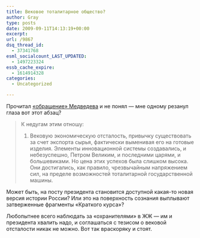 ```yaml
---
title: Вековое тоталитарное общество?
author: Gray
type: posts
date: 2009-09-11T14:13:19+00:00
excerpt:
url: /9867
dsq_thread_id:
  - 37341768
esml_socialcount_LAST_UPDATED:
  - 1497223324
essb_cache_expire:
  - 1614914328
categories:
  - Uncategorized

---
```








Прочитал <a href="http://www.gazeta.ru/comments/2009/09/10_a_3258568.shtml" target="_blank">&#171;обращение&#187; Медведева</a> и не понял &#8212; мне одному резанул глаза вот этот абзац?

> К недугам этим отношу:
> 
> 1. Вековую экономическую отсталость, привычку существовать за счет экспорта сырья, фактически выменивая его на готовые изделия. Элементы инновационной системы создавались, и небезуспешно, Петром Великим, и последними царями, и большевиками. Но цена этих успехов была слишком высока. Они достигались, как правило, чрезвычайным напряжением сил, на пределе возможностей тоталитарной государственной машины.
> 
> </blockquote> 
> 
> 
> 
> Может быть, на посту президента становится доступной какая-то новая версия истории России? Или это на поверхность сознания выплывают затверженные фрагменты &#171;Краткого курса&#187;?
> 
> 
> 
> Любопытнее всего наблюдать за &#171;охранителями&#187; в ЖЖ &#8212; им и президента хвалить надо, и соглашаться с тезисом о вековой отсталости никак не можно. Вот так враскоряку и стоят.
> 
>
